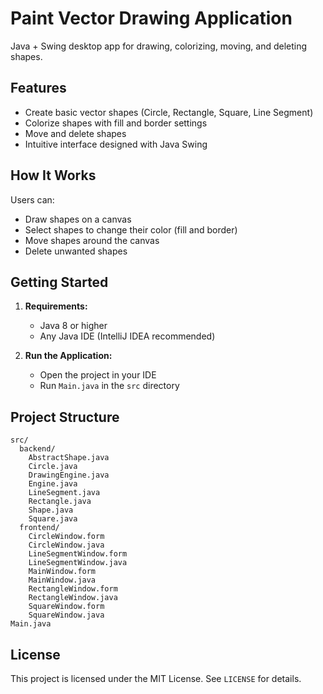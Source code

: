 # Paint Vector Drawing Application

Java + Swing desktop app for drawing, colorizing, moving, and deleting shapes.

## Features

- Create basic vector shapes (Circle, Rectangle, Square, Line Segment)
- Colorize shapes with fill and border settings
- Move and delete shapes
- Intuitive interface designed with Java Swing

## How It Works

Users can:

- Draw shapes on a canvas
- Select shapes to change their color (fill and border)
- Move shapes around the canvas
- Delete unwanted shapes

## Getting Started

1. **Requirements:**

   - Java 8 or higher
   - Any Java IDE (IntelliJ IDEA recommended)

2. **Run the Application:**
   - Open the project in your IDE
   - Run `Main.java` in the `src` directory

## Project Structure

```
src/
  backend/
    AbstractShape.java
    Circle.java
    DrawingEngine.java
    Engine.java
    LineSegment.java
    Rectangle.java
    Shape.java
    Square.java
  frontend/
    CircleWindow.form
    CircleWindow.java
    LineSegmentWindow.form
    LineSegmentWindow.java
    MainWindow.form
    MainWindow.java
    RectangleWindow.form
    RectangleWindow.java
    SquareWindow.form
    SquareWindow.java
Main.java
```

## License

This project is licensed under the MIT License. See `LICENSE` for details.

